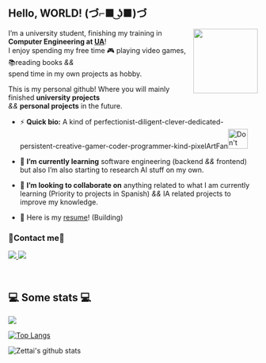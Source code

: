 ## Hello, WORLD! (づ⌐■ ͜ʖ■)づ

<img src="https://cdn.betterttv.net/emote/5e2f4aed5e6f5751e76c8121/3x" align="right" width="130" height="130"/>

I’m a university student, finishing my training in **Computer Engineering at [UA](https://www.ua.es/)**! </br>
I enjoy spending my free time 🎮 playing video games, 📚reading books *&&* </br> spend time in my own projects as hobby.


This is my personal github! Where you will mainly finished **university projects** </br> *&&* **personal projects** in the future.


- ⚡ **Quick bio:** A kind of perfectionist-diligent-clever-dedicated-persistent-creative-gamer-coder-programmer-kind-pixelArtFan<img src="https://64.media.tumblr.com/b08d72ca9b161364e0d34966fec93fcc/tumblr_o7qtozKFsn1tah9pwo10_400.gifv" width="40" height="40"  title="Don't forget to praise the sun!"/>

- 🌱 **I’m currently learning** software engineering (backend *&&* frontend) but also I’m also starting to research AI stuff on my own.

- 👯 **I’m looking to collaborate on** anything related to what I am currently learning (Priority to projects in Spanish) *&&* IA related projects to improve my knowledge.
- 📝 Here is my [resume]()! (Building)

### 📱Contact me📱

<a href="mailto:raulbeltmarc@gmail.com">
    <img src="https://img.shields.io/badge/-raulbeltmarc@gmail.com-b23121?style=flat-square&logo=gmail&logoColor=white"/>
</a>

<a href="https://steamcommunity.com/profiles/76561198203948264">
    <img src="https://img.shields.io/badge/-Zettai-1b2838?style=flat-square&logo=Steam&logoColor=white&link=https://steamcommunity.com/profiles/76561198203948264"/>
</a>

</br> <h2>💻 Some stats 💻</h2> 
![](https://komarev.com/ghpvc/?username=zetTtai&color=1e9a1b )

[![Top Langs](https://github-readme-stats.vercel.app/api/top-langs/?username=zetTtai&layout=compact&title_color=fff&icon_color=79ff97&text_color=9f9f9f&bg_color=151515)](https://github.com/anuraghazra/github-readme-stats)

![Zettai's github stats](https://github-readme-stats.vercel.app/api?username=zetTtai&show_icons=true&title_color=fff&icon_color=79ff97&text_color=9f9f9f&bg_color=151515)
